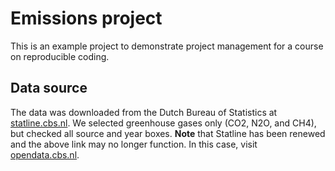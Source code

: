 # Emissions project

This is an example project to demonstrate project management for a course on reproducible coding.

## Data source
The data was downloaded from the Dutch Bureau of Statistics at [statline.cbs.nl](http://statline.cbs.nl/Statweb/selection/?VW=T&DM=SLEN&PA=7063ENG&D1=a&D2=a&D3=a&LA=EN&HDR=T&STB=G1,G2). We selected greenhouse gases only (CO2, N2O, and CH4), but checked all source and year boxes.
**Note** that Statline has been renewed and the above link may no longer function. In this case, visit [opendata.cbs.nl](https://opendata.cbs.nl/statline/#/CBS/en/dataset/7063eng/table?ts=1537862508225).

